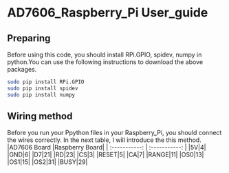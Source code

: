 # AD7606_Raspberry_Pi User_guide
## Preparing
Before using this code, you should install RPi.GPIO, spidev, numpy in python.You can use the following instructions to download the above packages.
```bash
sudo pip install RPi.GPIO
sudo pip install spidev
sudo pip install numpy
```
## Wiring method
Before you run your Ppython files in your Raspberry_Pi, you should connect the wires correctly. In the next table, I will introduce the this method.  
|AD7606 Board |Raspberry Board|
| :-----------: | :-----------: |
|5V|4|
|GND|6|
|D7|21|
|RD|23|
|CS|3|
|RESET|5|
|CA|7|
|RANGE|11|
|OS0|13|
|OS1|15|
|OS2|31|
|BUSY|29|
